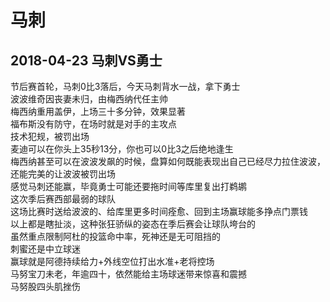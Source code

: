 # 马刺

## 2018-04-23 马刺VS勇士      
节后赛首轮，马刺0比3落后，今天马刺背水一战，拿下勇士   
波波维奇因丧妻未归，由梅西纳代任主帅  
梅西纳重用盖伊，上场三十多分钟，效果显著   
福布斯没有防守，在场时就是对手的主攻点   
技术犯规，被罚出场   
麦迪可以在你头上35秒13分，你也可以0比3之后绝地逢生  
梅西纳甚至可以在波波发飙的时候，盘算如何既能表现出自己已经尽力拉住波波，   
还能完美的让波波被罚出场  
感觉马刺还能赢，毕竟勇士可能还要拖时间等库里复出打鹈鹕  
这次季后赛西部最弱的球队   
这场比赛时送给波波的、给库里更多时间痊愈、回到主场赢球能多挣点门票钱    
以上都是瞎扯淡，这种张狂骄纵的姿态在季后赛会让球队垮台的   
虽然重点限制阿杜的投篮命中率，死神还是无可阻挡的    
刺蜜还是中立球迷   
赢球就是阿德持续给力+外线空位打出水准+老将控场   
马努宝刀未老，年逾四十，依然能给主场球迷带来惊喜和震撼    
马努股四头肌挫伤       
